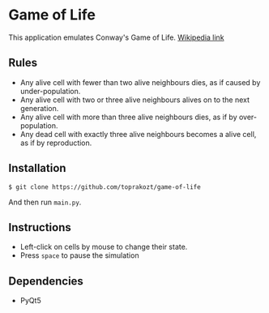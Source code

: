 # Game of Life

This application emulates Conway's Game of Life. [Wikipedia link](https://en.wikipedia.org/wiki/Conway%27s_Game_of_Life)

## Rules

- Any alive cell with fewer than two alive neighbours dies, as if caused by under-population.
- Any alive cell with two or three alive neighbours alives on to the next generation.
- Any alive cell with more than three alive neighbours dies, as if by over-population.
- Any dead cell with exactly three alive neighbours becomes a alive cell, as if by reproduction.

## Installation

```sn
$ git clone https://github.com/toprakozt/game-of-life
```

And then run ```main.py```. 

## Instructions

- Left-click on cells by mouse to change their state.
- Press ```space``` to pause the simulation

## Dependencies

- PyQt5
